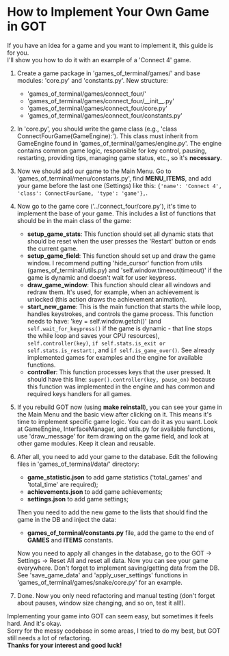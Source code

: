 # How to Implement Your Own Game in GOT
If you have an idea for a game and you want to implement it, this guide is for you.  
I'll show you how to do it with an example of a 'Connect 4' game.  


1. Create a game package in 'games_of_terminal/games/' and base modules: 'core.py' and 'constants.py'. New structure:
    - 'games_of_terminal/games/connect_four/' <br/>
    - 'games_of_terminal/games/connect_four/\_\_init__.py' <br/>
    - 'games_of_terminal/games/connect_four/core.py' <br/>
    - 'games_of_terminal/games/connect_four/constants.py'

2. In 'core.py', you should write the game class (e.g., 'class ConnectFourGame(GameEngine):'). This class must inherit from 
   GameEngine found in 'games_of_terminal/games/engine.py'. The engine contains common game logic, responsible for 
   key control, pausing, restarting, providing tips, managing game status, etc., so it's **necessary**.

3. Now we should add our game to the Main Menu. Go to 'games_of_terminal/menu/constants.py', find **MENU_ITEMS**, and 
   add your game before the last one (Settings) like this: `{'name': 'Connect 4', 'class': ConnectFourGame, 'type': 'game'},`.

4. Now go to the game core ('../connect_four/core.py'), it's time to implement the base of your game. This includes a list 
   of functions that should be in the main class of the game:
   - **setup_game_stats**: This function should set all dynamic stats that should be reset when the user presses the 'Restart'
     button or ends the current game.
   - **setup_game_field**: This function should set up and draw the game window. I recommend putting 'hide_cursor' function from 
     utils (games_of_terminal/utils.py) and 'self.window.timeout(timeout)' if the game is dynamic and doesn't wait for user 
     keypress.
   - **draw_game_window**: This function should clear all windows and redraw them. It's used, for example, when an achievement
     is unlocked (this action draws the achievement animation).
   - **start_new_game**: This is the main function that starts the while loop, handles keystrokes, and controls the game process.
     This function needs to have: 'key = self.window.getch()' (and `self.wait_for_keypress()` if the game is dynamic - that
     line stops the while loop and saves your CPU resources), `self.controller(key)`, `if self.stats.is_exit or self.stats.is_restart:`,
     and `if self.is_game_over()`. See already implemented games for examples and the engine for available functions.
   - **controller**: This function processes keys that the user pressed. It should have this line: `super().controller(key, pause_on)`
     because this function was implemented in the engine and has common and required keys handlers for all games.

5. If you rebuild GOT now (using **make reinstall**), you can see your game in the Main Menu and the basic view after clicking on it.
   This means it's time to implement specific game logic. You can do it as you want. Look at GameEngine, InterfaceManager, and 
   utils.py for available functions, use 'draw_message' for item drawing on the game field, and look at other game modules. 
   Keep it clean and reusable.

6. After all, you need to add your game to the database. Edit the following files in 'games_of_terminal/data/' directory: 
   - **game_statistic.json** to add game statistics ('total_games' and 'total_time' are required);
   - **achievements.json** to add game achievements;
   - **settings.json** to add game settings; <br/>

   Then you need to add the new game to the lists that should find the game in the DB and inject the data:
   - **games_of_terminal/constants.py** file, add the game to the end of **GAMES** and **ITEMS** constants. <br/>

   Now you need to apply all changes in the database, go to the GOT -> Settings -> Reset All and reset all data.
   Now you can see your game everywhere.
   Don't forget to implement saving/getting data from the DB. See 'save_game_data' and 'apply_user_settings' functions in 
   'games_of_terminal/games/snake/core.py' for an example.

7. Done. Now you only need refactoring and manual testing (don't forget about pauses, window size changing, and so on, test it all!).
  
  
Implementing your game into GOT can seem easy, but sometimes it feels hard. And it's okay.  
Sorry for the messy codebase in some areas, I tried to do my best, but GOT still needs a lot of refactoring.  
**Thanks for your interest and good luck!**
